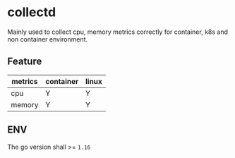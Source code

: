 # collectd

Mainly used to collect cpu, memory metrics correctly for container, k8s and non container environment.

## Feature

|metrics|container|linux|
|--|--|--|
|cpu|Y|Y|
|memory|Y|Y|

## ENV

The go version shall >= `1.16`
